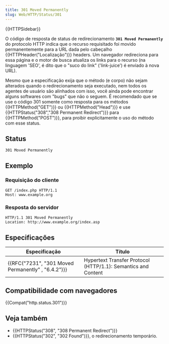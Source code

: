 ```yaml
---
title: 301 Moved Permanently
slug: Web/HTTP/Status/301
---
```

{{HTTPSidebar}}

O código de resposta de status de redirecionamento **`301 Moved Permanently`** do protocolo HTTP indica que o recurso requisitado foi movido permanentemente para a URL dada pelo cabeçalho {{HTTPHeader("Localização")}} headers. Um navegador redireciona para essa página e o motor de busca atualiza os links para o recurso (na linguagem 'SEO', é dito que o "suco do link" ('link-juice') é enviado à nova URL).

Mesmo que a especificação exija que o método (e corpo) não sejam alterados quando o redirecionamento seja executado, nem todos os agentes de usuário são alinhados com isso, você ainda pode encontrar alguns softwares com "bugs" que não o seguem. É recomendado que se use o código 301 somente como resposta para os métodos {{HTTPMethod("GET")}} ou {{HTTPMethod("Head")}} e use {{HTTPStatus("308","308 Permanent Redirect")}} para {{HTTPMethod("POST")}}, para proibir explicitamente o uso do método com esse status.

## Status

```
301 Moved Permanently
```

## Exemplo

### Requisição do cliente

```
GET /index.php HTTP/1.1
Host: www.example.org
```

### Resposta do servidor

```
HTTP/1.1 301 Moved Permanently
Location: http://www.example.org/index.asp
```

## Especificações

| Especificação                                                        | Título                                                        |
| -------------------------------------------------------------------- | ------------------------------------------------------------- |
| {{RFC("7231", "301 Moved Permanently" , "6.4.2")}} | Hypertext Transfer Protocol (HTTP/1.1): Semantics and Content |

## Compatibilidade com navegadores

{{Compat("http.status.301")}}

## Veja também

- {{HTTPStatus("308", "308 Permanent Redirect")}}
- {{HTTPStatus("302", "302 Found")}}, o redirecionamento temporário.
